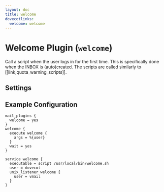 ```yaml
---
layout: doc
title: welcome
dovecotlinks:
  welcome: welcome
---
```


# Welcome Plugin (`welcome`)

Call a script when the user logs in for the first time. This is specifically
done when the INBOX is (auto)created. The scripts are called similarly to
[[link,quota_warning_scripts]].

## Settings

<SettingsComponent plugin="welcome" />

## Example Configuration

```[dovecot.conf]
mail_plugins {
  welcome = yes
}
welcome {
  execute welcome {
    args = %{user}
  }
  wait = yes
}

service welcome {
  executable = script /usr/local/bin/welcome.sh
  user = dovecot
  unix_listener welcome {
    user = vmail
  }
}
```
